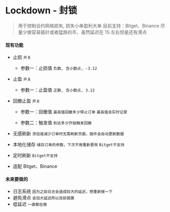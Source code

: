 # Lockdown - 封锁

> 用于控制合约网格损失, 损失小单盈利大单
> 目前支持：Bitget、Binance
> 尽量少做容易插针或者猛跌的币，虽然延迟在 1S 左右但是还有滑点

#### 现有功能

-   止损 `开关`

    -   参数一：止损值 `负数, 含小数点, -3.12`

-   止盈 `开关`

    -   参数一：止盈值 `正数, 含小数点, 3.12`

-   回撤止盈 `开关`

    -   参数一：回撤值 `最高值回撤多少停止订单` `最高值会实时记录`

    -   参数二：触发值 `到达多少开始触发回撤`

-   无感刷新 `添加或减少订单时无需刷新页面，插件会自动更新数据`

-   本地化储存 `储存订单的参数，下次不用重新更改` `Bitget不支持`

-   定时刷新 `Bitget不支持`

-   适配 Bitget、Binance

#### 未来要做的

-   日志系统 `因为之前日志会造成较大的延迟，想重新做一下`
-   避免滑点 `会加大延迟所以目前搁置`
-   低延迟 `一直都在做`
